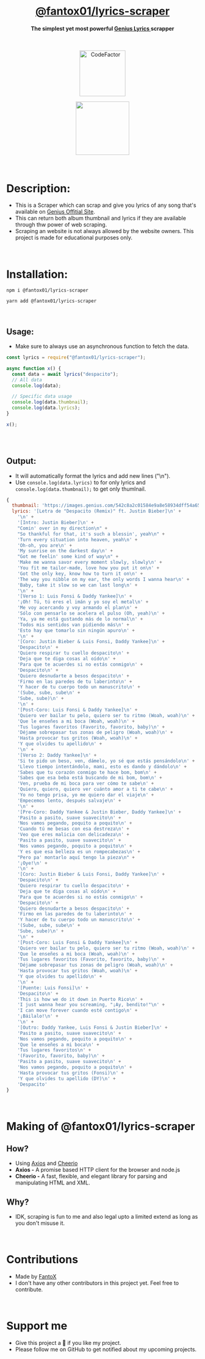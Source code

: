 
<h1 align="center"> <a href="https://github.com/FantoX001/lyrics-scraper">@fantox01/lyrics-scraper </a>
</h1>

<h4 align="center"> The simplest yet most powerful <a href="https://genius.com/">Genius Lyrics </a> scrapper
</h4>

<br>
<p align="center">

<a href="https://www.codefactor.io/repository/github/fantox001/lyrics-scraper">
<img src="https://www.codefactor.io/repository/github/fantox001/lyrics-scraper/badge" alt="CodeFactor" width="120px" /></a>

</p>

<p align="center">
<a href="https://www.npmjs.com/package/@fantox01/lyrics-scraper">
    <img src="https://upload.wikimedia.org/wikipedia/commons/d/db/Npm-logo.svg" width="140px">
</a>
  
</p>

<br>

# Description:
- This is a Scraper which can scrap and give you lyrics of any song that's available on [Genius Offitial Site](https://genius.com/). 
- This can return both album thumbnail and lyrics if they are available through thw power of web scraping.
- Scraping an website is not always allowed by the website owners. This project is made for educational purposes only.

<br>

# Installation:

```
npm i @fantox01/lyrics-scraper
```

```
yarn add @fantox01/lyrics-scraper
```

<br>

## Usage:
- Make sure to always use an asynchronous function to fetch the data.

```js
const lyrics = require("@fantox01/lyrics-scraper");

async function x() {
  const data = await lyrics("despacito");
  // All data
  console.log(data);

  // Specific data usage
  console.log(data.thumbnail);
  console.log(data.lyrics);
}

x();
  
```

<br>

## Output:

- It will automatically format the lyrics and add new lines ("\n").
- Use `console.log(data.lyrics)` to for only lyrics and `console.log(data.thumbnail);` to get only thumlnail.

```js
{
  thumbnail: 'https://images.genius.com/542c8a2c01584e9a8e58934dff54a654.300x300x1.jpg',
  lyrics: '[Letra de "Despacito (Remix)" ft. Justin Bieber]\n' +
    '\n' +
    '[Intro: Justin Bieber]\n' +
    "Comin' over in my direction\n" +
    "So thankful for that, it's such a blessin', yeah\n" +
    'Turn every situation into heaven, yeah\n' +
    'Oh-oh, you are\n' +
    'My sunrise on the darkest day\n' +
    "Got me feelin' some kind of way\n" +
    'Make me wanna savor every moment slowly, slowly\n' +
    'You fit me tailor-made, love how you put it on\n' +
    'Got the only key, know how to turn it on\n' +
    'The way you nibble on my ear, the only words I wanna hear\n' +
    'Baby, take it slow so we can last long\n' +
    '\n' +
    '[Verso 1: Luis Fonsi & Daddy Yankee]\n' +
    '¡Oh! Tú, tú eres el imán y yo soy el metal\n' +
    'Me voy acercando y voy armando el plan\n' +
    'Sólo con pensarlo se acelera el pulso (Oh, yeah)\n' +
    'Ya, ya me está gustando más de lo normal\n' +
    'Todos mis sentidos van pidiendo más\n' +
    'Esto hay que tomarlo sin ningún apuro\n' +
    '\n' +
    '[Coro: Justin Bieber & Luis Fonsi, Daddy Yankee]\n' +
    'Despacito\n' +
    'Quiero respirar tu cuello despacito\n' +
    'Deja que te diga cosas al oído\n' +
    'Para que te acuerdes si no estás conmigo\n' +
    'Despacito\n' +
    'Quiero desnudarte a besos despacito\n' +
    'Firmo en las paredes de tu laberinto\n' +
    'Y hacer de tu cuerpo todo un manuscrito\n' +
    '(Sube, sube, sube\n' +
    'Sube, sube)\n' +
    '\n' +
    '[Post-Coro: Luis Fonsi & Daddy Yankee]\n' +
    'Quiero ver bailar tu pelo, quiero ser tu ritmo (Woah, woah)\n' +
    'Que le enseñes a mi boca (Woah, woah)\n' +
    'Tus lugares favoritos (Favorito, favorito, baby)\n' +
    'Déjame sobrepasar tus zonas de peligro (Woah, woah)\n' +
    'Hasta provocar tus gritos (Woah, woah)\n' +
    'Y que olvides tu apellido\n' +
    '\n' +
    '[Verso 2: Daddy Yankee]\n' +
    'Si te pido un beso, ven, dámelo, yo sé que estás pensándolo\n' +
    'Llevo tiempo intentándolo, mami, esto es dando y dándolo\n' +
    'Sabes que tu corazón conmigo te hace bom, bom\n' +
    'Sabes que esa beba está buscando de mi bom, bom\n' +
    'Ven, prueba de mi boca para ver cómo te sabe\n' +
    'Quiero, quiero, quiero ver cuánto amor a ti te cabe\n' +
    'Yo no tengo prisa, yo me quiero dar el viaje\n' +
    'Empecemos lento, después salvaje\n' +
    '\n' +
    '[Pre-Coro: Daddy Yankee & Justin Bieber, Daddy Yankee]\n' +
    'Pasito a pasito, suave suavecito\n' +
    'Nos vamos pegando, poquito a poquito\n' +
    'Cuando tú me besas con esa destreza\n' +
    'Veo que eres malicia con delicadeza\n' +
    'Pasito a pasito, suave suavecito\n' +
    'Nos vamos pegando, poquito a poquito\n' +
    'Y es que esa belleza es un rompecabezas\n' +
    "Pero pa' montarlo aquí tengo la pieza\n" +
    '¡Oye!\n' +
    '\n' +
    '[Coro: Justin Bieber & Luis Fonsi, Daddy Yankee]\n' +
    'Despacito\n' +
    'Quiero respirar tu cuello despacito\n' +
    'Deja que te diga cosas al oído\n' +
    'Para que te acuerdes si no estás conmigo\n' +
    'Despacito\n' +
    'Quiero desnudarte a besos despacito\n' +
    'Firmo en las paredes de tu laberinto\n' +
    'Y hacer de tu cuerpo todo un manuscrito\n' +
    '(Sube, sube, sube\n' +
    'Sube, sube)\n' +
    '\n' +
    '[Post-Coro: Luis Fonsi & Daddy Yankee]\n' +
    'Quiero ver bailar tu pelo, quiero ser tu ritmo (Woah, woah)\n' +
    'Que le enseñes a mi boca (Woah, woah)\n' +
    'Tus lugares favoritos (Favorito, favorito, baby)\n' +
    'Déjame sobrepasar tus zonas de peligro (Woah, woah)\n' +
    'Hasta provocar tus gritos (Woah, woah)\n' +
    'Y que olvides tu apellido\n' +
    '\n' +
    '[Puente: Luis Fonsi]\n' +
    'Despacito\n' +
    'This is how we do it down in Puerto Rico\n' +
    'I just wanna hear you screaming, "¡Ay, bendito!"\n' +
    'I can move forever cuando esté contigo\n' +
    '¡Báilalo!\n' +
    '\n' +
    '[Outro: Daddy Yankee, Luis Fonsi & Justin Bieber]\n' +
    'Pasito a pasito, suave suavecito\n' +
    'Nos vamos pegando, poquito a poquito\n' +
    'Que le enseñes a mi boca\n' +
    'Tus lugares favoritos\n' +
    '(Favorito, favorito, baby)\n' +
    'Pasito a pasito, suave suavecito\n' +
    'Nos vamos pegando, poquito a poquito\n' +
    'Hasta provocar tus gritos (Fonsi)\n' +
    'Y que olvides tu apellido (DY)\n' +
    'Despacito'
}
```

<br>


# Making of @fantox01/lyrics-scraper

## How?
* Using [Axios](https://github.com/axios/axios) and [Cheerio](https://github.com/cheeriojs/cheerio)
* **Axios -** A promise based HTTP client for the browser and node.js
* **Cheerio -** A fast, flexible, and elegant library for parsing and manipulating HTML and XML.

## Why?
* IDK, scraping is fun to me and also legal upto a limited extend as long as you don't misuse it.
<br />

# Contributions
* Made by [FantoX](https://github.com/FantoX001)
* I don't have any other contributors in this project yet. Feel free to contribute.

<br />

# Support me
* Give this project a 🌟 if you like my project.
* Please follow me on GitHub to get notified about my upcoming projects.

<br />

